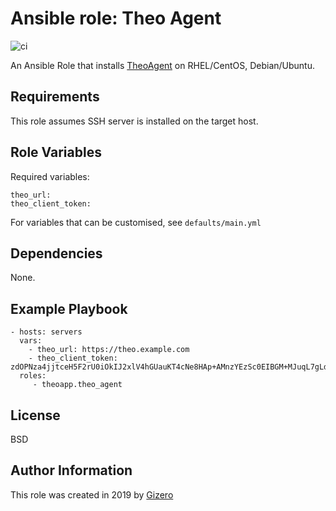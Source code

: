 Ansible role: Theo Agent
=========

![ci](https://github.com/theoapp/ansible-role-theo-agent/workflows/ci/badge.svg)

An Ansible Role that installs [TheoAgent](https://github.com/theoapp/theo-agent)
on RHEL/CentOS, Debian/Ubuntu.

Requirements
------------

This role assumes SSH server is installed on the target host.

Role Variables
--------------

Required variables:
```
theo_url:
theo_client_token:
```

For variables that can be customised, see `defaults/main.yml`

Dependencies
------------

None.

Example Playbook
----------------

    - hosts: servers
      vars:
        - theo_url: https://theo.example.com
        - theo_client_token: zdOPNza4jjtceH5F2rU0iOkIJ2xlV4hGUauKT4cNe8HAp+AMnzYEzSc0EIBGM+MJuqL7gLd6bwIP
      roles:
         - theoapp.theo_agent

License
-------

BSD

Author Information
------------------

This role was created in 2019 by [Gizero](https://github.com/gizero)

